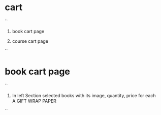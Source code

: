 # cart
``
1. book cart page

2. course cart page

``

# book cart page

``
1. In left Section
      selected books with its image, quantity, price for each  
      A GIFT WRAP PAPER 

``